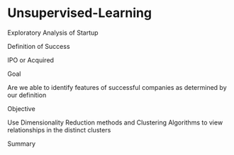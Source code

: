 # Unsupervised-Learning
Exploratory Analysis of Startup

Definition of Success

IPO or Acquired

Goal

Are we able to identify features of successful companies as determined by our definition

Objective

Use Dimensionality Reduction methods and Clustering Algorithms to view relationships in the distinct clusters

Summary


